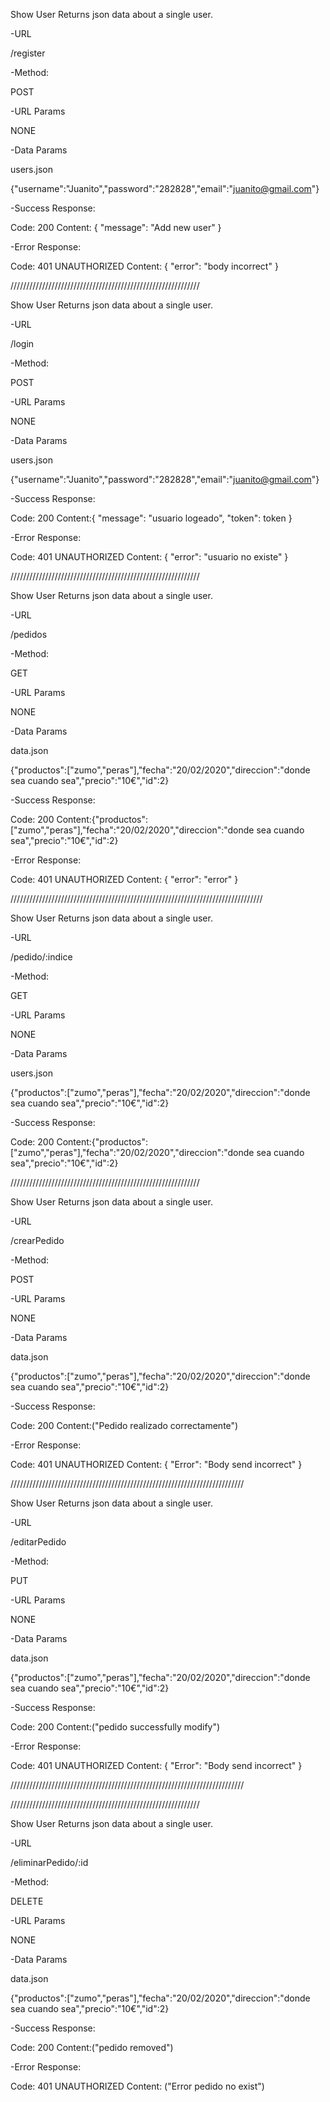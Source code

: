 Show User
Returns json data about a single user.

-URL

/register

-Method:

POST

-URL Params

NONE

-Data Params

users.json

{"username":"Juanito","password":"282828","email":"juanito@gmail.com"}

-Success Response:

Code: 200
Content: { "message": "Add new user" }

-Error Response:

Code: 401 UNAUTHORIZED
Content: { "error": "body incorrect" }

////////////////////////////////////////////////////////////

Show User
Returns json data about a single user.

-URL

/login

-Method:

POST

-URL Params

NONE

-Data Params

users.json

{"username":"Juanito","password":"282828","email":"juanito@gmail.com"}

-Success Response:

Code: 200
Content:{ "message": "usuario logeado", "token": token }

-Error Response:

Code: 401 UNAUTHORIZED
Content: { "error": "usuario no existe" }


////////////////////////////////////////////////////////////


Show User
Returns json data about a single user.

-URL

/pedidos

-Method:

GET

-URL Params

NONE

-Data Params

data.json

{"productos":["zumo","peras"],"fecha":"20/02/2020","direccion":"donde sea cuando sea","precio":"10€","id":2}

-Success Response:

Code: 200
Content:{"productos":["zumo","peras"],"fecha":"20/02/2020","direccion":"donde sea cuando sea","precio":"10€","id":2}

-Error Response:

Code: 401 UNAUTHORIZED
Content: { "error": "error" }

////////////////////////////////////////////////////////////////////////////////

Show User
Returns json data about a single user.

-URL

/pedido/:indice

-Method:

GET

-URL Params

NONE

-Data Params

users.json

{"productos":["zumo","peras"],"fecha":"20/02/2020","direccion":"donde sea cuando sea","precio":"10€","id":2}

-Success Response:


Code: 200
Content:{"productos":["zumo","peras"],"fecha":"20/02/2020","direccion":"donde sea cuando sea","precio":"10€","id":2}

////////////////////////////////////////////////////////////


Show User
Returns json data about a single user.

-URL

/crearPedido

-Method:

POST

-URL Params

NONE

-Data Params

data.json

{"productos":["zumo","peras"],"fecha":"20/02/2020","direccion":"donde sea cuando sea","precio":"10€","id":2}

-Success Response:

Code: 200
Content:("Pedido realizado correctamente")

-Error Response:

Code: 401 UNAUTHORIZED
Content: { "Error": "Body send incorrect" }

//////////////////////////////////////////////////////////////////////////


Show User
Returns json data about a single user.

-URL

/editarPedido

-Method:

PUT

-URL Params

NONE

-Data Params

data.json

{"productos":["zumo","peras"],"fecha":"20/02/2020","direccion":"donde sea cuando sea","precio":"10€","id":2}

-Success Response:

Code: 200
Content:("pedido successfully modify")

-Error Response:

Code: 401 UNAUTHORIZED
Content: { "Error": "Body send incorrect" }

//////////////////////////////////////////////////////////////////////////

////////////////////////////////////////////////////////////


Show User
Returns json data about a single user.

-URL

/eliminarPedido/:id

-Method:

DELETE

-URL Params

NONE

-Data Params

data.json

{"productos":["zumo","peras"],"fecha":"20/02/2020","direccion":"donde sea cuando sea","precio":"10€","id":2}

-Success Response:

Code: 200
Content:("pedido removed")

-Error Response:

Code: 401 UNAUTHORIZED
Content: ("Error pedido no exist")



